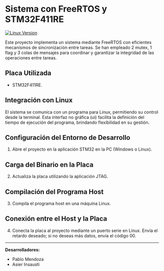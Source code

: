 # Sistema con FreeRTOS y STM32F411RE
[![Linux Version](https://img.shields.io/pypi/pyversions/nd2.svg?color=green)]([https://python.org](https://www.linux.org/))

Este proyecto implementa un sistema mediante FreeRTOS con eficientes mecanismos de sincronización entre tareas. Se han empleado 2 mutex, 1 flag y 3 colas de mensajes para coordinar y garantizar la integridad de las operaciones entre tareas.

## Placa Utilizada
- STM32F411RE.

## Integración con Linux
El sistema se comunica con un programa para Linux, permitiendo su control desde la terminal. Esta interfaz no gráfica (ui) facilita la definición del tiempo de ejecución del programa, brindando flexibilidad en su gestión.

## Configuración del Entorno de Desarrollo

1. Abre el proyecto en la aplicación STM32 en la PC (Windows o Linux).

## Carga del Binario en la Placa

2. Actualiza la placa utilizando la aplicación JTAG.

## Compilación del Programa Host

3. Compila el programa host en una máquina Linux.

## Conexión entre el Host y la Placa

4. Conecta la placa al proyecto mediante un puerto serie en Linux. Envía el retardo deseado; si no deseas más datos, envía el código 00.

---

**Desarrolladores:**
- Pablo Mendoza
- Asier Insausti

